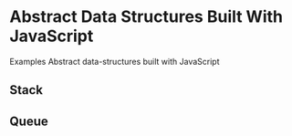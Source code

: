 # Abstract Data Structures Built With JavaScript

Examples Abstract data-structures built with JavaScript

## Stack

## Queue
